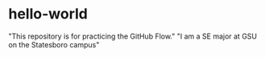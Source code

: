 # hello-world
"This repository is for practicing the GitHub Flow."
"I am a SE major at GSU on the Statesboro campus"
